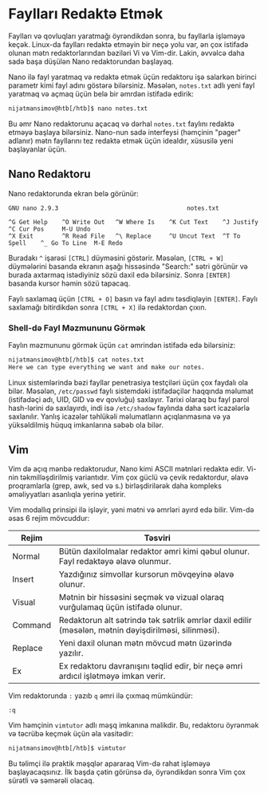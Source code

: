 # Faylları Redaktə Etmək

Faylları və qovluqları yaratmağı öyrəndikdən sonra, bu fayllarla işləməyə keçək. Linux-da faylları redaktə etməyin bir neçə yolu var, ən çox istifadə olunan mətn redaktorlarından bəziləri Vi və Vim-dir. Lakin, əvvəlcə daha sadə başa düşülən Nano redaktorundan başlayaq.

Nano ilə fayl yaratmaq və redaktə etmək üçün redaktoru işə salarkən birinci parametr kimi fayl adını göstərə bilərsiniz. Məsələn, `notes.txt` adlı yeni fayl yaratmaq və açmaq üçün belə bir əmrdən istifadə edirik:

```bash
nijatmansimov@htb[/htb]$ nano notes.txt
```

Bu əmr Nano redaktorunu açacaq və dərhal `notes.txt` faylını redaktə etməyə başlaya bilərsiniz. Nano-nun sadə interfeysi (həmçinin "pager" adlanır) mətn fayllarını tez redaktə etmək üçün idealdır, xüsusilə yeni başlayanlar üçün.

## Nano Redaktoru

Nano redaktorunda ekran belə görünür:

```
GNU nano 2.9.3                                    notes.txt                                              

^G Get Help    ^O Write Out   ^W Where Is    ^K Cut Text    ^J Justify     ^C Cur Pos     M-U Undo
^X Exit        ^R Read File   ^\ Replace     ^U Uncut Text  ^T To Spell    ^_ Go To Line  M-E Redo
```

Buradakı `^` işarəsi `[CTRL]` düyməsini göstərir. Məsələn, `[CTRL + W]` düymələrini basanda ekranın aşağı hissəsində "Search:" sətri görünür və burada axtarmaq istədiyiniz sözü daxil edə bilərsiniz. Sonra `[ENTER]` basanda kursor həmin sözü tapacaq.

Faylı saxlamaq üçün `[CTRL + O]` basın və fayl adını təsdiqləyin `[ENTER]`. Faylı saxlamağı bitirdikdən sonra `[CTRL + X]` ilə redaktordan çıxın.

### Shell-də Fayl Məzmununu Görmək

Faylın məzmununu görmək üçün `cat` əmrindən istifadə edə bilərsiniz:

```bash
nijatmansimov@htb[/htb]$ cat notes.txt
Here we can type everything we want and make our notes.
```

Linux sistemlərində bəzi fayllar penetrasiya testçiləri üçün çox faydalı ola bilər. Məsələn, `/etc/passwd` faylı sistemdəki istifadəçilər haqqında məlumat (istifadəçi adı, UID, GID və ev qovluğu) saxlayır. Tarixi olaraq bu fayl parol hash-lərini də saxlayırdı, indi isə `/etc/shadow` faylında daha sərt icazələrlə saxlanılır. Yanlış icazələr təhlükəli məlumatların açıqlanmasına və ya yüksəldilmiş hüquq imkanlarına səbəb ola bilər.

## Vim

Vim də açıq mənbə redaktorudur, Nano kimi ASCII mətnləri redaktə edir. Vi-nin təkmilləşdirilmiş variantıdır. Vim çox güclü və çevik redaktordur, əlavə proqramlarla (grep, awk, sed və s.) birləşdirilərək daha kompleks əməliyyatları asanlıqla yerinə yetirir.

Vim modallıq prinsipi ilə işləyir, yəni mətni və əmrləri ayırd edə bilir. Vim-də əsas 6 rejim mövcuddur:

| Rejim   | Təsviri                                                                                              |
| ------- | ---------------------------------------------------------------------------------------------------- |
| Normal  | Bütün daxilolmalar redaktor əmri kimi qəbul olunur. Fayl redaktəyə əlavə olunmur.                    |
| Insert  | Yazdığınız simvollar kursorun mövqeyinə əlavə olunur.                                                |
| Visual  | Mətnin bir hissəsini seçmək və vizual olaraq vurğulamaq üçün istifadə olunur.                        |
| Command | Redaktorun alt sətrində tək sətrlik əmrlər daxil edilir (məsələn, mətnin dəyişdirilməsi, silinməsi). |
| Replace | Yeni daxil olunan mətn mövcud mətn üzərində yazılır.                                                 |
| Ex      | Ex redaktoru davranışını təqlid edir, bir neçə əmri ardıcıl işlətməyə imkan verir.                   |

Vim redaktorunda `:` yazıb `q` əmri ilə çıxmaq mümkündür:

```
:q
```

Vim həmçinin `vimtutor` adlı məşq imkanına malikdir. Bu, redaktoru öyrənmək və təcrübə keçmək üçün əla vasitədir:

```bash
nijatmansimov@htb[/htb]$ vimtutor
```

Bu təlimçi ilə praktik məşqlər apararaq Vim-də rahat işləməyə başlayacaqsınız. İlk başda çətin görünsə də, öyrəndikdən sonra Vim çox sürətli və səmərəli olacaq.
